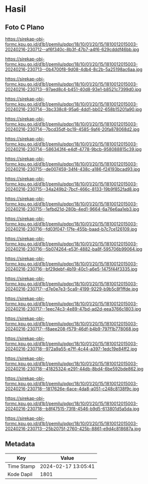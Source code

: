 # Hasil

## Foto C Plano

https://sirekap-obj-formc.kpu.go.id/d1b1/pemilu/pdpr/18/10/01/20/15/1810012015003-20240216-230712--af6f340c-8b3f-47b7-a4f6-629cdddf46bb.jpg

https://sirekap-obj-formc.kpu.go.id/d1b1/pemilu/pdpr/18/10/01/20/15/1810012015003-20240216-230713--0b4700f8-9d08-4db4-8c2b-5a25198ac6aa.jpg

https://sirekap-obj-formc.kpu.go.id/d1b1/pemilu/pdpr/18/10/01/20/15/1810012015003-20240216-230713--97aed8c4-b451-40d8-93e1-b8521c7399d0.jpg

https://sirekap-obj-formc.kpu.go.id/d1b1/pemilu/pdpr/18/10/01/20/15/1810012015003-20240216-230714--3bc338c8-95a6-4dd1-bb02-658b15201a90.jpg

https://sirekap-obj-formc.kpu.go.id/d1b1/pemilu/pdpr/18/10/01/20/15/1810012015003-20240216-230714--7bcd35df-bc19-4585-9af4-20fa878068d2.jpg

https://sirekap-obj-formc.kpu.go.id/d1b1/pemilu/pdpr/18/10/01/20/15/1810012015003-20240216-230714--586343f4-e4df-4778-9bcb-958088815c39.jpg

https://sirekap-obj-formc.kpu.go.id/d1b1/pemilu/pdpr/18/10/01/20/15/1810012015003-20240216-230715--de007459-34f4-438c-a186-f24193bcad93.jpg

https://sirekap-obj-formc.kpu.go.id/d1b1/pemilu/pdpr/18/10/01/20/15/1810012015003-20240216-230715--34a249b2-7bcf-466c-8133-19b9f852fad8.jpg

https://sirekap-obj-formc.kpu.go.id/d1b1/pemilu/pdpr/18/10/01/20/15/1810012015003-20240216-230715--1efbd21d-280b-4ed1-9664-6a76e6aa1eb3.jpg

https://sirekap-obj-formc.kpu.go.id/d1b1/pemilu/pdpr/18/10/01/20/15/1810012015003-20240216-230716--fd03f047-17fe-455b-baad-b7c7ce126109.jpg

https://sirekap-obj-formc.kpu.go.id/d1b1/pemilu/pdpr/18/10/01/20/15/1810012015003-20240216-230716--5b074264-e53f-4882-ba8f-595706b99064.jpg

https://sirekap-obj-formc.kpu.go.id/d1b1/pemilu/pdpr/18/10/01/20/15/1810012015003-20240216-230716--bf29debf-4b19-40c1-a6e5-1475f44f3335.jpg

https://sirekap-obj-formc.kpu.go.id/d1b1/pemilu/pdpr/18/10/01/20/15/1810012015003-20240216-230717--d7e0e7e3-5ca9-4199-9229-b9b5c8f1ffde.jpg

https://sirekap-obj-formc.kpu.go.id/d1b1/pemilu/pdpr/18/10/01/20/15/1810012015003-20240216-230717--1eec74c3-4e89-47bd-ad2d-eea3766c1803.jpg

https://sirekap-obj-formc.kpu.go.id/d1b1/pemilu/pdpr/18/10/01/20/15/1810012015003-20240216-230717--f8aee208-f579-46df-b4b9-797f1b778068.jpg

https://sirekap-obj-formc.kpu.go.id/d1b1/pemilu/pdpr/18/10/01/20/15/1810012015003-20240216-230718--972a9a55-e7ff-4c44-a397-1edc19e84ff2.jpg

https://sirekap-obj-formc.kpu.go.id/d1b1/pemilu/pdpr/18/10/01/20/15/1810012015003-20240216-230718--41825324-e291-44db-8bd4-6be592bde862.jpg

https://sirekap-obj-formc.kpu.go.id/d1b1/pemilu/pdpr/18/10/01/20/15/1810012015003-20240216-230718--1817626e-6ace-4da8-a051-c248c8138f9c.jpg

https://sirekap-obj-formc.kpu.go.id/d1b1/pemilu/pdpr/18/10/01/20/15/1810012015003-20240216-230718--b8f47515-73f8-4546-b9d5-613801d5a5da.jpg

https://sirekap-obj-formc.kpu.go.id/d1b1/pemilu/pdpr/18/10/01/20/15/1810012015003-20240216-230713--25b2075f-2760-425b-8861-e9d4c818687a.jpg


## Metadata

| Key        | Value               |
| ---------- | ------------------- |
| Time Stamp | 2024-02-17 13:05:41 |
| Kode Dapil | 1801                |



